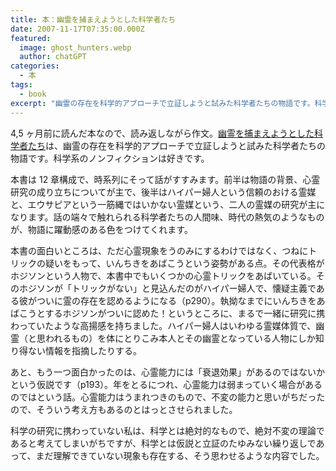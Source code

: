 ```yaml
---
title: 本：幽霊を捕まえようとした科学者たち
date: 2007-11-17T07:35:00.000Z
featured:
  image: ghost_hunters.webp
  author: chatGPT
categories:
  - 本
tags:
  - book
excerpt: "幽霊の存在を科学的アプローチで立証しようと試みた科学者たちの物語です。科学系のノンフィクションは好きです。"
---
```


4,5 ヶ月前に読んだ本なので、読み返しながら作文。[幽霊を捕まえようとした科学者たち](https://www.kinokuniya.co.jp/f/dsg-01-9784167651664)は、幽霊の存在を科学的アプローチで立証しようと試みた科学者たちの物語です。科学系のノンフィクションは好きです。

本書は 12 章構成で、時系列にそって話がすすみます。前半は物語の背景、心霊研究の成り立ちについてが主で、後半はハイパー婦人という信頼のおける霊媒と、エウサピアという一筋縄ではいかない霊媒という、二人の霊媒の研究が主になります。話の端々で触れられる科学者たちの人間味、時代の熱気のようなものが、物語に躍動感のある色をつけてくれます。

本書の面白いところは、ただ心霊現象をうのみにするわけではなく、つねにトリックの疑いをもって、いんちきをあばこうという姿勢がある点。その代表格がホジソンという人物で、本書中でもいくつかの心霊トリックをあばいている。そのホジソンが「トリックがない」と見込んだのがハイパー婦人で、懐疑主義である彼がついに霊の存在を認めるようになる（p290）。執拗なまでにいんちきをあばこうとするホジソンがついに認めた！というところに、まるで一緒に研究に携わっていたような高揚感を持ちました。ハイパー婦人はいわゆる霊媒体質で、幽霊（と思われるもの）を体にとりこみ本人とその幽霊となっている人物にしか知り得ない情報を指摘したりする。

あと、もう一つ面白かったのは、心霊能力には「衰退効果」があるのではないかという仮説です（p193）。年をとるにつれ、心霊能力は弱まっていく場合があるのではという話。心霊能力はうまれつきのもので、不変の能力と思いがちだったので、そういう考え方もあるのとはっとさせられました。

科学の研究に携わっていない私は、科学とは絶対的なもので、絶対不変の理論であると考えてしまいがちですが、科学とは仮説と立証のたゆみない繰り返しであって、まだ理解できていない現象も存在する、そう思わせるような内容でした。
